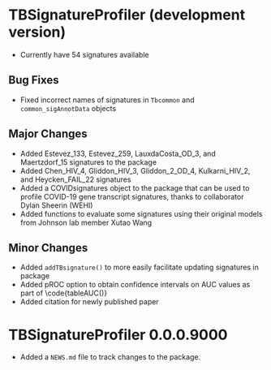 # TBSignatureProfiler (development version)

* Currently have 54 signatures available

## Bug Fixes
* Fixed incorrect names of signatures in `Tbcommon` and `common_sigAnnotData` objects

## Major Changes
* Added Estevez_133, Estevez_259, LauxdaCosta_OD_3, and Maertzdorf_15 signatures to the package
* Added Chen_HIV_4, Gliddon_HIV_3, Gliddon_2_OD_4, Kulkarni_HIV_2, and Heycken_FAIL_22 signatures
* Added a COVIDsignatures object to the package that can be used to profile COVID-19 gene transcript signatures, thanks to collaborator Dylan Sheerin (WEHI)
* Added functions to evaluate some signatures using their original models from Johnson lab member Xutao Wang

## Minor Changes
* Added `addTBsignature()` to more easily facilitate updating signatures in package
* Added pROC option to obtain confidence intervals on AUC values as part of \code{tableAUC()}
* Added citation for newly published paper

# TBSignatureProfiler 0.0.0.9000

* Added a `NEWS.md` file to track changes to the package.